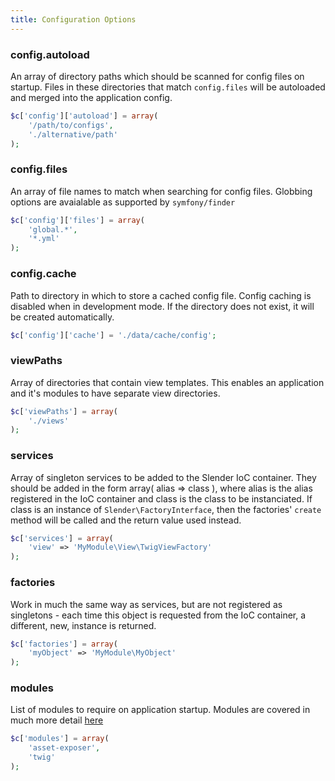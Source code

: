 ```yaml
---
title: Configuration Options
---
```



### config.autoload
An array of directory paths which should be scanned for config files on
startup. Files in these directories that match `config.files` will be
autoloaded and merged into the application config.
```php
$c['config']['autoload'] = array(
    '/path/to/configs',
    './alternative/path'
);
```


### config.files
An array of file names to match when searching for config files. Globbing
options are avaialable as supported by `symfony/finder`
```php
$c['config']['files'] = array(
    'global.*',
    '*.yml'
);
```


### config.cache
Path to directory in which to store a cached config file. Config caching
is disabled when in development mode. If the directory does not exist,
it will be created automatically.
```php
$c['config']['cache'] = './data/cache/config';
```





### viewPaths
Array of directories that contain view templates. This enables an application
and it's modules to have separate view directories.
```php
$c['viewPaths'] = array(
    './views'
);
```


### services
Array of singleton services to be added to the Slender IoC container. They should be
added in the form array( alias => class ), where alias is the alias registered in the
IoC container and class is the class to be instanciated.
If class is an instance of `Slender\FactoryInterface`, then the factories' `create` method
will be called and the return value used instead.
```php
$c['services'] = array(
    'view' => 'MyModule\View\TwigViewFactory'
);
```


### factories
Work in much the same way as services, but are not registered as singletons - each time
this object is requested from the IoC container, a different, new, instance is returned.
```php
$c['factories'] = array(
    'myObject' => 'MyModule\MyObject'
);
```


### modules
List of modules to require on application startup. Modules are covered in much more detail
[here](modules)
```php
$c['modules'] = array(
    'asset-exposer',
    'twig'
);
```


